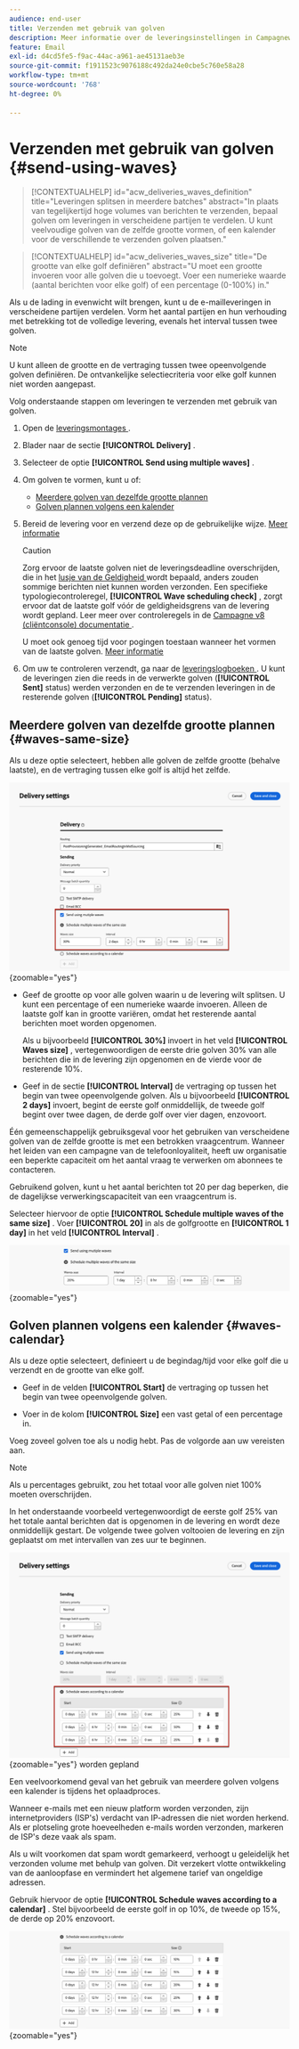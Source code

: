 ```yaml
---
audience: end-user
title: Verzenden met gebruik van golven
description: Meer informatie over de leveringsinstellingen in Campagneweb
feature: Email
exl-id: d4cd5fe5-f9ac-44ac-a961-ae45131aeb3e
source-git-commit: f1911523c9076188c492da24e0cbe5c760e58a28
workflow-type: tm+mt
source-wordcount: '768'
ht-degree: 0%

---
```


# Verzenden met gebruik van golven {#send-using-waves}

>[!CONTEXTUALHELP]
>id="acw_deliveries_waves_definition"
>title="Leveringen splitsen in meerdere batches"
>abstract="In plaats van tegelijkertijd hoge volumes van berichten te verzenden, bepaal golven om leveringen in verscheidene partijen te verdelen. U kunt veelvoudige golven van de zelfde grootte vormen, of een kalender voor de verschillende te verzenden golven plaatsen."

>[!CONTEXTUALHELP]
>id="acw_deliveries_waves_size"
>title="De grootte van elke golf definiëren"
>abstract="U moet een grootte invoeren voor alle golven die u toevoegt. Voer een numerieke waarde (aantal berichten voor elke golf) of een percentage (0-100%) in."

Als u de lading in evenwicht wilt brengen, kunt u de e-mailleveringen in verscheidene partijen verdelen. Vorm het aantal partijen en hun verhouding met betrekking tot de volledige levering, evenals het interval tussen twee golven.

>[!NOTE]
>
>U kunt alleen de grootte en de vertraging tussen twee opeenvolgende golven definiëren. De ontvankelijke selectiecriteria voor elke golf kunnen niet worden aangepast.

Volg onderstaande stappen om leveringen te verzenden met gebruik van golven.

1. Open de [ leveringsmontages ](delivery-settings.md#retries).

1. Blader naar de sectie **[!UICONTROL Delivery]** .

1. Selecteer de optie **[!UICONTROL Send using multiple waves]** .

1. Om golven te vormen, kunt u of:

   * [Meerdere golven van dezelfde grootte plannen](#waves-same-size)
   * [Golven plannen volgens een kalender](#waves-calendar)

1. Bereid de levering voor en verzend deze op de gebruikelijke wijze. [Meer informatie](../msg/gs-deliveries.md)

   >[!CAUTION]
   >
   >Zorg ervoor de laatste golven niet de leveringsdeadline overschrijden, die in het [ lusje van de Geldigheid ](delivery-settings.md#validity) wordt bepaald, anders zouden sommige berichten niet kunnen worden verzonden. Een specifieke typologiecontroleregel, **[!UICONTROL Wave scheduling check]** , zorgt ervoor dat de laatste golf vóór de geldigheidsgrens van de levering wordt gepland. Leer meer over controleregels in de [ Campagne v8 (cliëntconsole) documentatie ](https://experienceleague.adobe.com/docs/campaign/automation/campaign-optimization/control-rules.html).
   >
   >U moet ook genoeg tijd voor pogingen toestaan wanneer het vormen van de laatste golven. [Meer informatie](delivery-settings.md#retries)

1. Om uw te controleren verzendt, ga naar de [ leveringslogboeken ](../monitor/delivery-logs.md). U kunt de leveringen zien die reeds in de verwerkte golven (**[!UICONTROL Sent]** status) werden verzonden en de te verzenden leveringen in de resterende golven (**[!UICONTROL Pending]** status).

## Meerdere golven van dezelfde grootte plannen {#waves-same-size}

Als u deze optie selecteert, hebben alle golven de zelfde grootte (behalve laatste), en de vertraging tussen elke golf is altijd het zelfde.

![ Voorbeeld van golven met de zelfde grootte ](assets/waves-same-size.png){zoomable="yes"}

* Geef de grootte op voor alle golven waarin u de levering wilt splitsen. U kunt een percentage of een numerieke waarde invoeren. Alleen de laatste golf kan in grootte variëren, omdat het resterende aantal berichten moet worden opgenomen.

  Als u bijvoorbeeld **[!UICONTROL 30%]** invoert in het veld **[!UICONTROL Waves size]** , vertegenwoordigen de eerste drie golven 30% van alle berichten die in de levering zijn opgenomen en de vierde voor de resterende 10%.

* Geef in de sectie **[!UICONTROL Interval]** de vertraging op tussen het begin van twee opeenvolgende golven. Als u bijvoorbeeld **[!UICONTROL 2 days]** invoert, begint de eerste golf onmiddellijk, de tweede golf begint over twee dagen, de derde golf over vier dagen, enzovoort.

Één gemeenschappelijk gebruiksgeval voor het gebruiken van verscheidene golven van de zelfde grootte is met een betrokken vraagcentrum. Wanneer het leiden van een campagne van de telefoonloyaliteit, heeft uw organisatie een beperkte capaciteit om het aantal vraag te verwerken om abonnees te contacteren.

Gebruikend golven, kunt u het aantal berichten tot 20 per dag beperken, die de dagelijkse verwerkingscapaciteit van een vraagcentrum is.

Selecteer hiervoor de optie **[!UICONTROL Schedule multiple waves of the same size]** . Voer **[!UICONTROL 20]** in als de golfgrootte en **[!UICONTROL 1 day]** in het veld **[!UICONTROL Interval]** .

![ Voorbeeld van golven voor vraag centreert verwerking ](assets/waves-call-center.png){zoomable="yes"}

## Golven plannen volgens een kalender {#waves-calendar}

Als u deze optie selecteert, definieert u de begindag/tijd voor elke golf die u verzendt en de grootte van elke golf.

* Geef in de velden **[!UICONTROL Start]** de vertraging op tussen het begin van twee opeenvolgende golven.

* Voer in de kolom **[!UICONTROL Size]** een vast getal of een percentage in.

Voeg zoveel golven toe als u nodig hebt. Pas de volgorde aan uw vereisten aan.

>[!NOTE]
>
>Als u percentages gebruikt, zou het totaal voor alle golven niet 100% moeten overschrijden.

In het onderstaande voorbeeld vertegenwoordigt de eerste golf 25% van het totale aantal berichten dat is opgenomen in de levering en wordt deze onmiddellijk gestart. De volgende twee golven voltooien de levering en zijn geplaatst om met intervallen van zes uur te beginnen.

![ Voorbeeld van golven die door kalender ](assets/waves-calendar.png){zoomable="yes"} worden gepland

Een veelvoorkomend geval van het gebruik van meerdere golven volgens een kalender is tijdens het oplaadproces.

Wanneer e-mails met een nieuw platform worden verzonden, zijn internetproviders (ISP&#39;s) verdacht van IP-adressen die niet worden herkend. Als er plotseling grote hoeveelheden e-mails worden verzonden, markeren de ISP&#39;s deze vaak als spam.

Als u wilt voorkomen dat spam wordt gemarkeerd, verhoogt u geleidelijk het verzonden volume met behulp van golven. Dit verzekert vlotte ontwikkeling van de aanloopfase en vermindert het algemene tarief van ongeldige adressen.

Gebruik hiervoor de optie **[!UICONTROL Schedule waves according to a calendar]** . Stel bijvoorbeeld de eerste golf in op 10%, de tweede op 15%, de derde op 20% enzovoort.

![ Voorbeeld van golven voor oprijplaat proces ](assets/waves-ramp-up.png){zoomable="yes"}